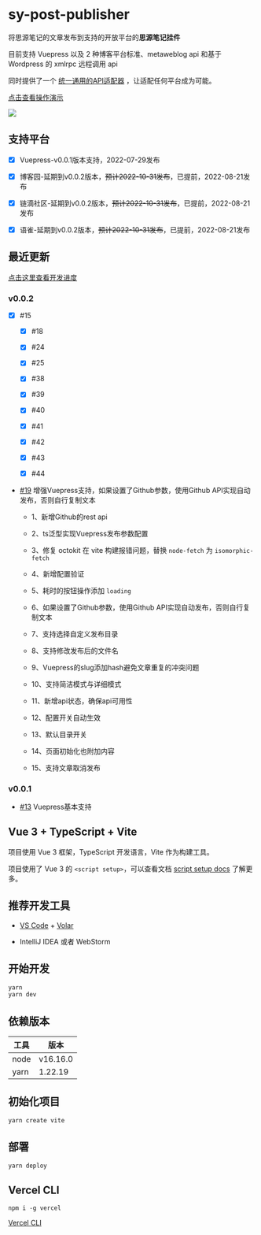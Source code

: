 # sy-post-publisher

将思源笔记的文章发布到支持的开放平台的**思源笔记挂件**

目前支持 Vuepress 以及 2 种博客平台标准、metaweblog api 和基于 Wordpress 的 xmlrpc 远程调用 api

同时提供了一个 [统一通用的API适配器](https://github.com/terwer/src-sy-post-publisher/blob/main/src/lib/api.ts) ，让适配任何平台成为可能。

<a href="https://img1.terwergreen.com/api/public/20220729233245.gif" target="_blank" >点击查看操作演示</a>

![](img/v001.gif)

## 支持平台

* [X] Vuepress-v0.0.1版本支持，2022-07-29发布

* [X] 博客园-延期到v0.0.2版本，~~预计2022-10-31发布~~，已提前，2022-08-21发布

* [X] 链滴社区-延期到v0.0.2版本，~~预计2022-10-31发布~~，已提前，2022-08-21发布

* [X] 语雀-延期到v0.0.2版本，~~预计2022-10-31发布~~，已提前，2022-08-21发布

## 最近更新

[点击这里查看开发进度](https://github.com/users/terwer/projects/1/views/1)

### v0.0.2
- [X] #15

  - [x] #18

  - [x] #24

  - [x] #25

  - [X] #38

  - [X] #39

  - [X] #40

  - [x] #41

  - [x] #42

  - [x] #43

  - [x] #44

- [#19](https://github.com/terwer/src-sy-post-publisher/issues/19) 增强Vuepress支持，如果设置了Github参数，使用Github API实现自动发布，否则自行复制文本

    - 1、新增Github的rest api
  
    - 2、ts泛型实现Vuepress发布参数配置
  
    - 3、修复 octokit 在 vite 构建报错问题，替换 `node-fetch` 为 `isomorphic-fetch`
  
    - 4、新增配置验证 
  
    - 5、耗时的按钮操作添加 `loading`
  
    - 6、如果设置了Github参数，使用Github API实现自动发布，否则自行复制文本
  
    - 7、支持选择自定义发布目录
  
    - 8、支持修改发布后的文件名
  
    - 9、Vuepress的slug添加hash避免文章重复的冲突问题
  
    - 10、支持简洁模式与详细模式 
  
    - 11、新增api状态，确保api可用性 
  
    - 12、配置开关自动生效 
  
    - 13、默认目录开关 
  
    - 14、页面初始化也附加内容 
  
    - 15、支持文章取消发布

### v0.0.1

- [#13](https://github.com/terwer/src-sy-post-publisher/issues/13) Vuepress基本支持

## Vue 3 + TypeScript + Vite

项目使用 Vue 3 框架，TypeScript 开发语言，Vite 作为构建工具。

项目使用了 Vue 3 的 `<script setup>`，可以查看文档 [script setup docs](https://v3.vuejs.org/api/sfc-script-setup.html#sfc-script-setup) 了解更多。

## 推荐开发工具

* [VS Code](https://code.visualstudio.com/) + [Volar](https://marketplace.visualstudio.com/items?itemName=Vue.volar)

* IntelliJ IDEA 或者 WebStorm

## 开始开发

```bash
yarn
yarn dev
```

## 依赖版本

| 工具   | 版本       |
|------|----------| 
| node | v16.16.0 |
| yarn | 1.22.19  |

## 初始化项目

```bash
yarn create vite
```

## 部署

```bash
yarn deploy
```

## Vercel CLI

```
npm i -g vercel
```

[Vercel CLI](https://vercel.com/docs/cli#introduction/installing-the-cli)